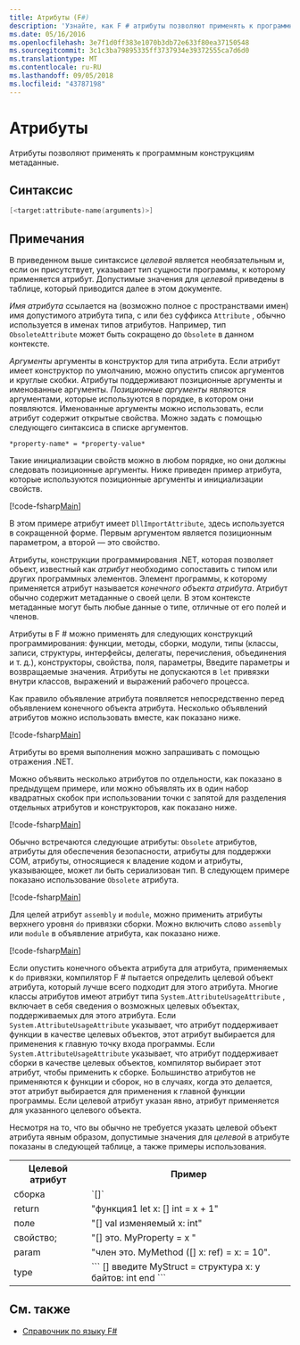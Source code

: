 ```yaml
---
title: Атрибуты (F#)
description: 'Узнайте, как F # атрибуты позволяют применять к программным конструкциям метаданные.'
ms.date: 05/16/2016
ms.openlocfilehash: 3e7f1d0ff383e1070b3db72e633f80ea37150548
ms.sourcegitcommit: 3c1c3ba79895335ff3737934e39372555ca7d6d0
ms.translationtype: MT
ms.contentlocale: ru-RU
ms.lasthandoff: 09/05/2018
ms.locfileid: "43787198"
---
```

# <a name="attributes"></a>Атрибуты

Атрибуты позволяют применять к программным конструкциям метаданные.

## <a name="syntax"></a>Синтаксис

```fsharp
[<target:attribute-name(arguments)>]
```

## <a name="remarks"></a>Примечания

В приведенном выше синтаксисе *целевой* является необязательным и, если он присутствует, указывает тип сущности программы, к которому применяется атрибут. Допустимые значения для *целевой* приведены в таблице, который приводится далее в этом документе.

*Имя атрибута* ссылается на (возможно полное с пространствами имен) имя допустимого атрибута типа, с или без суффикса `Attribute` , обычно используется в именах типов атрибутов. Например, тип `ObsoleteAttribute` может быть сокращено до `Obsolete` в данном контексте.

*Аргументы* аргументы в конструктор для типа атрибута. Если атрибут имеет конструктор по умолчанию, можно опустить список аргументов и круглые скобки. Атрибуты поддерживают позиционные аргументы и именованные аргументы. *Позиционные аргументы* являются аргументами, которые используются в порядке, в котором они появляются. Именованные аргументы можно использовать, если атрибут содержит открытые свойства. Можно задать с помощью следующего синтаксиса в списке аргументов.

```
*property-name* = *property-value*
```

Такие инициализации свойств можно в любом порядке, но они должны следовать позиционные аргументы. Ниже приведен пример атрибута, которые используются позиционные аргументы и инициализации свойств.

[!code-fsharp[Main](../../../samples/snippets/fsharp/lang-ref-2/snippet6202.fs)]

В этом примере атрибут имеет `DllImportAttribute`, здесь используется в сокращенной форме. Первым аргументом является позиционным параметром, а второй — это свойство.

Атрибуты, конструкции программирования .NET, которая позволяет объект, известный как *атрибут* необходимо сопоставить с типом или других программных элементов. Элемент программы, к которому применяется атрибут называется *конечного объекта атрибута*. Атрибут обычно содержит метаданные о своей цели. В этом контексте метаданные могут быть любые данные о типе, отличные от его полей и членов.

Атрибуты в F # можно применять для следующих конструкций программирования: функции, методы, сборки, модули, типы (классы, записи, структуры, интерфейсы, делегаты, перечисления, объединения и т. д.), конструкторы, свойства, поля, параметры, Введите параметры и возвращаемые значения. Атрибуты не допускаются в `let` привязки внутри классов, выражений и выражений рабочего процесса.

Как правило объявление атрибута появляется непосредственно перед объявлением конечного объекта атрибута. Несколько объявлений атрибутов можно использовать вместе, как показано ниже.

[!code-fsharp[Main](../../../samples/snippets/fsharp/lang-ref-2/snippet6603.fs)]

Атрибуты во время выполнения можно запрашивать с помощью отражения .NET.

Можно объявить несколько атрибутов по отдельности, как показано в предыдущем примере, или можно объявлять их в один набор квадратных скобок при использовании точки с запятой для разделения отдельных атрибутов и конструкторов, как показано ниже.

[!code-fsharp[Main](../../../samples/snippets/fsharp/lang-ref-2/snippet6604.fs)]

Обычно встречаются следующие атрибуты: `Obsolete` атрибутов, атрибуты для обеспечения безопасности, атрибуты для поддержки COM, атрибуты, относящиеся к владение кодом и атрибуты, указывающее, может ли быть сериализован тип. В следующем примере показано использование `Obsolete` атрибута.

[!code-fsharp[Main](../../../samples/snippets/fsharp/lang-ref-2/snippet6605.fs)]

Для целей атрибут `assembly` и `module`, можно применить атрибуты верхнего уровня `do` привязки сборки. Можно включить слово `assembly` или `module` в объявление атрибута, как показано ниже.

[!code-fsharp[Main](../../../samples/snippets/fsharp/lang-ref-2/snippet6606.fs)]

Если опустить конечного объекта атрибута для атрибута, применяемых к `do` привязки, компилятор F # пытается определить целевой объект атрибута, который лучше всего подходит для этого атрибута. Многие классы атрибутов имеют атрибут типа `System.AttributeUsageAttribute` , включает в себя сведения о возможных целевых объектах, поддерживаемых для этого атрибута. Если `System.AttributeUsageAttribute` указывает, что атрибут поддерживает функции в качестве целевых объектов, этот атрибут выбирается для применения к главную точку входа программы. Если `System.AttributeUsageAttribute` указывает, что атрибут поддерживает сборки в качестве целевых объектов, компилятор выбирает этот атрибут, чтобы применить к сборке. Большинство атрибутов не применяются к функции и сборок, но в случаях, когда это делается, этот атрибут выбирается для применения к главной функции программы. Если целевой атрибут указан явно, атрибут применяется для указанного целевого объекта.

Несмотря на то, что вы обычно не требуется указать целевой объект атрибута явным образом, допустимые значения для *целевой* в атрибуте показаны в следующей таблице, а также примеры использования.

<table>
  <tr>
    <th>Целевой атрибут</td>
    <th>Пример</td> 
  </tr>
  <tr>
    <td>сборка</td>
    <td>`[<assembly: AssemblyVersionAttribute("1.0.0.0")>]`</td> 
  </tr>
  <tr>
    <td>return</td>
    <td>"функция1 let x: [<return: Obsolete>] int = x + 1"</td> 
  </tr>
  <tr>
    <td>поле</td>
    <td>"[<field: DefaultValue>] val изменяемый x: int"</td> 
  </tr>
  <tr>
    <td>свойство;</td>
    <td>"[<property: Obsolete>] это. MyProperty = x "</td> 
  </tr>
  <tr>
    <td>param</td>
    <td>"член это. MyMethod ([<param: Out>] x: ref<int>) = x: = 10".</td> 
  </tr>
  <tr>
    <td>type</td>
    <td>
        ```
        [<type: StructLayout(Sequential)>] введите MyStruct = структура x: y байтов: int end ```
    </td> 
  </tr>
</table>

## <a name="see-also"></a>См. также

- [Справочник по языку F#](index.md)
